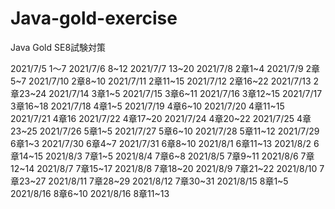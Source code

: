 # Java-gold-exercise
Java Gold SE8試験対策

2021/7/5 1〜7
2021/7/6 8~12
2021/7/7 13~20
2021/7/8  2章1~4
2021/7/9  2章5~7
2021/7/10  2章8~10
2021/7/11  2章11~15
2021/7/12  2章16~22
2021/7/13  2章23~24
2021/7/14  3章1~5
2021/7/15  3章6~11
2021/7/16  3章12~15
2021/7/17  3章16~18
2021/7/18  4章1~5
2021/7/19  4章6~10
2021/7/20  4章11~15
2021/7/21  4章16
2021/7/22  4章17~20
2021/7/24  4章20~22
2021/7/25  4章23~25
2021/7/26  5章1~5
2021/7/27  5章6~10
2021/7/28  5章11~12
2021/7/29  6章1~3
2021/7/30  6章4~7
2021/7/31  6章8~10
2021/8/1  6章11~13
2021/8/2  6章14~15
2021/8/3  7章1~5
2021/8/4  7章6~8
2021/8/5  7章9~11
2021/8/6  7章12~14
2021/8/7  7章15~17
2021/8/8  7章18~20
2021/8/9  7章21~22
2021/8/10  7章23~27
2021/8/11  7章28~29
2021/8/12  7章30~31
2021/8/15  8章1~5
2021/8/16  8章6~10
2021/8/16  8章11~13




